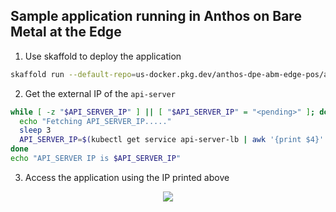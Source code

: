 ## Sample application running in Anthos on Bare Metal at the Edge

1. Use skaffold to deploy the application
```bash
skaffold run --default-repo=us-docker.pkg.dev/anthos-dpe-abm-edge-pos/abm-edge-pos-images
```

2. Get the external IP of the `api-server`
```sh
while [ -z "$API_SERVER_IP" ] || [ "$API_SERVER_IP" = "<pending>" ]; do
  echo "Fetching API_SERVER_IP....."
  sleep 3
  API_SERVER_IP=$(kubectl get service api-server-lb | awk '{print $4}' | tail -n 1)
done
echo "API_SERVER IP is $API_SERVER_IP"
```

3. Access the application using the IP printed above

<p align="center">
  <img src="../anthos-baremetal-edge-deployment/docs/images/pos-v1.png">
</p>
